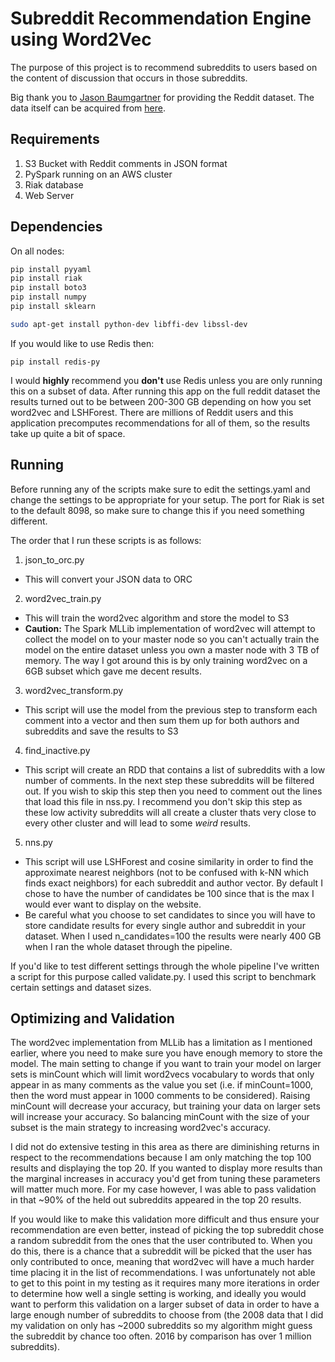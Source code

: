 # Subreddit Recommendation Engine using Word2Vec
The purpose of this project is to recommend subreddits to users based on the content of discussion that occurs in those subreddits.

Big thank you to [Jason Baumgartner](https://pushshift.io/) for providing the Reddit dataset. The data itself can be acquired from [here](https://files.pushshift.io/).

## Requirements
1. S3 Bucket with Reddit comments in JSON format
2. PySpark running on an AWS cluster
3. Riak database
4. Web Server

## Dependencies
On all nodes:
```bash
pip install pyyaml
pip install riak
pip install boto3
pip install numpy
pip install sklearn

sudo apt-get install python-dev libffi-dev libssl-dev
```

If you would like to use Redis then:
```
pip install redis-py
```
I would **highly** recommend you **don't** use Redis unless you are only running this on a subset of data. After running this app on the full reddit dataset the results turned out to be between 200-300 GB depending on how you set word2vec and LSHForest. There are millions of Reddit users and this application precomputes recommendations for all of them, so the results take up quite a bit of space.

## Running
Before running any of the scripts make sure to edit the settings.yaml and change the settings to be appropriate for your setup. The port for Riak is set to the default 8098, so make sure to change this if you need something different.

The order that I run these scripts is as follows:

1. json_to_orc.py
  * This will convert your JSON data to ORC
2. word2vec_train.py
  * This will train the word2vec algorithm and store the model to S3
  * **Caution:** The Spark MLLib implementation of word2vec will attempt to collect the model on to your master node so you can't actually train the model on the entire dataset unless you own a master node with 3 TB of memory. The way I got around this is by only training word2vec on a 6GB subset which gave me decent results.
3. word2vec_transform.py
  * This script will use the model from the previous step to transform each comment into a vector and then sum them up for both authors and subreddits and save the results to S3
4. find_inactive.py
  * This script will create an RDD that contains a list of subreddits with a low number of comments. In the next step these subreddits will be filtered out. If you wish to skip this step then you need to comment out the lines that load this file in nss.py. I recommend you don't skip this step as these low activity subreddits will all create a cluster thats very close to every other cluster and will lead to some *weird* results.
5. nns.py
  * This script will use LSHForest and cosine similarity in order to find the approximate nearest neighbors (not to be confused with k-NN which finds exact neighbors) for each subreddit and author vector. By default I chose to have the number of candidates be 100 since that is the max I would ever want to display on the website. 
  * Be careful what you choose to set candidates to since you will have to store candidate results for every single author and subreddit in your dataset. When I used n_candidates=100 the results were nearly 400 GB when I ran the whole dataset through the pipeline.

If you'd like to test different settings through the whole pipeline I've written a script for this purpose called validate.py. I used this script to benchmark certain settings and dataset sizes.

## Optimizing and Validation
The word2vec implementation from MLLib has a limitation as I mentioned earlier, where you need to make sure you have enough memory to store the model. The main setting to change if you want to train your model on larger sets is minCount which will limit word2vecs vocabulary to words that only appear in as many comments as the value you set (i.e. if minCount=1000, then the word must appear in 1000 comments to be considered). Raising minCount will decrease your accuracy, but training your data on larger sets will increase your accuracy. So balancing minCount with the size of your subset is the main strategy to increasing word2vec's accuracy. 

I did not do extensive testing in this area as there are diminishing returns in respect to the recommendations because I am only matching the top 100 results and displaying the top 20. If you wanted to display more results than the marginal increases in accuracy you'd get from tuning these parameters will matter much more. For my case however, I was able to pass validation in that ~90% of the held out subreddits appeared in the top 20 results.

If you would like to make this validation more difficult and thus ensure your recommendation are even better, instead of picking the top subreddit chose a random subreddit from the ones that the user contributed to. When you do this, there is a chance that a subreddit will be picked that the user has only contributed to once, meaning that word2vec will have a much harder time placing it in the list of recommendations. I was unfortunately not able to get to this point in my testing as it requires many more iterations in order to determine how well a single setting is working, and ideally you would want to perform this validation on a larger subset of data in order to have a large enough number of subreddits to choose from (the 2008 data that I did my validation on only has ~2000 subreddits so my algorithm might guess the subreddit by chance too often. 2016 by comparison has over 1 million subreddits). 
